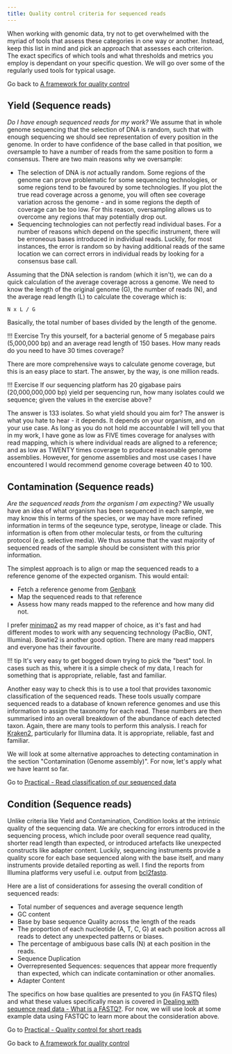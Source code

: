 ```yaml
---
title: Quality control criteria for sequenced reads
---
```

When working with genomic data, try not to get overwhelmed with the myriad of tools that assess these categories in one way or another. Instead, keep this list in mind and pick an approach that assesses each criterion. The exact specifics of which tools and what thresholds and metrics you employ is dependant on your specific question. We will go over some of the regularly used tools for typical usage. 

Go back to [A framework for quality control](01-qc-framework.md)

## Yield (Sequence reads)
*Do I have enough sequenced reads for my work?* We assume that in whole genome sequencing that the selection of DNA is random, such that with enough sequencing we should see representation of every position in the genome. In order to have confidence of the base called in that position, we *over*sample to have a number of reads from the same position to form a consensus. There are two main reasons why we oversample:

* The selection of DNA is *not* actually random. Some regions of the genome can prove problematic for some sequencing technologies, or some regions tend to be favoured by some technologies. If you plot the true read coverage across a genome, you will often see coverage variation across the genome - and in some regions the depth of coverage can be too low. For this reason, oversampling allows us to overcome any regions that may potentially drop out. 
* Sequencing technologies can not perfectly read individual bases. For a number of reasons which depend on the specific instrument, there will be erroneous bases introduced in individual reads. Luckily, for most instances, the error is random so by having additional reads of the same location we can correct errors in individual reads by looking for a consensus base call. 

Assuming that the DNA selection is random (which it isn't), we can do a quick calculation of the average coverage across a genome. We need to know the length of the original genome (G), the number of reads (N), and the average read length (L) to calculate the coverage which is: 

```
N x L / G 
```

Basically, the total number of bases divided by the length of the genome.

!!! Exercise
    Try this yourself, for a bacterial genome of 5 megabase pairs (5,000,000 bp) and an average read length of 150 bases. How many reads do you need to have 30 times coverage?

There are more comprehensive ways to calculate genome coverage, but this is an easy place to start. The answer, by the way, is one million reads. 

!!! Exercise
    If our sequencing platform has 20 gigabase pairs (20,000,000,000 bp) yield per sequencing run, how many isolates could we sequence; given the values in the exercise above? 

The answer is 133 isolates. So what yield should you aim for? The answer is what you hate to hear - it depends. It depends on your organism, and on your use case. As long as you do not hold me accountable I will tell you that in my work, I have gone as low as FIVE times coverage for analyses with read mapping, which is where individual reads are aligned to a reference; and as low as TWENTY times coverage to produce reasonable genome assemblies. However, for genome assemblies and most use cases I have encountered I would recommend genome coverage between 40 to 100. 

## Contamination (Sequence reads)

*Are the sequenced reads from the organism I am expecting?* We usually have an idea of what organism has been sequenced in each sample, we may know this in terms of the species, or we may have more refined information in terms of the seqeunce type, serotype, lineage or clade. This information is often from other molecular tests, or from the culturing protocol (e.g. selective media). We thus assume that the vast majority of sequenced reads of the sample should be consistent with this prior information. 

The simplest approach is to align or map the sequenced reads to a reference genome of the expected organism. This would entail:

* Fetch a reference genome from [Genbank](https://www.ncbi.nlm.nih.gov/genbank/)
* Map the sequenced reads to that reference
* Assess how many reads mapped to the reference and how many did not. 

I prefer [minimap2](https://github.com/lh3/minimap2) as my read mapper of choice, as it's fast and had different modes to work with any sequencing technology (PacBio, ONT, Illumina). Bowtie2 is another good option. There are many read mappers and everyone has their favourite. 

!!! tip 
    It's very easy to get bogged down trying to pick the "best" tool. In cases such as this, where it is a simple check of my data, I reach for something that is appropriate, reliable, fast and familiar. 

Another easy way to check this is to use a tool that provides taxonomic classification of the sequenced reads. These tools usually compare sequenced reads to a database of known reference genomes and use this information to assign the taxonomy for each read. These numbers are then summarised into an overall breakdown of the abundance of each detected taxon. Again, there are many tools to perform this analysis. I reach for [Kraken2](https://ccb.jhu.edu/software/kraken2/), particularly for Illumina data. It is appropriate, reliable, fast and familiar. 

We will look at some alternative approaches to detecting contamination in the section "Contamination (Genome assembly)". For now, let's apply what we have learnt so far. 

Go to [Practical - Read classification of our sequenced data](10-read-classification.md)

## Condition (Sequence reads)

Unlike criteria like Yield and Contamination, Condition looks at the intrinsic quality of the sequencing data. We are checking for errors introduced in the sequencing process, which include poor overall sequence read quality, shorter read length than expected, or introduced artefacts like unexpected constructs like adapter content. Luckily, sequencing instruments provide a quality score for each base sequenced along with the base itself, and many instruments provide detailed reporting as well. I find the reports from Illumina platforms very useful i.e. output from [bcl2fastq](https://support.illumina.com/content/dam/illumina-support/documents/documentation/software_documentation/bcl2fastq/bcl2fastq_letterbooklet_15038058brpmi.pdf). 

Here are a list of considerations for assesing the overall condition of sequenced reads: 

* Total number of sequences and average sequence length
* GC content
* Base by base sequence Quality across the length of the reads 
* The proportion of each nucleotide (A, T, C, G) at each position across all reads to detect any unexpected patterns or biases.
* The percentage of ambiguous base calls (N) at each position in the reads.
* Sequence Duplication
* Overrepresented Sequences: sequences that appear more frequently than expected, which can indicate contamination or other anomalies.
* Adapter Content

The specifics on how base qualities are presented to you (in FASTQ files) and what these values specifically mean is covered in [Dealing with sequence read data - What is a FASTQ?](/concepts/fastq-in-detail). For now, we will use look at some example data using FASTQC to learn more about the consideration above. 

Go to [Practical - Quality control for short reads](20-short-read-qc.md)

Go back to [A framework for quality control](01-qc-framework.md)

